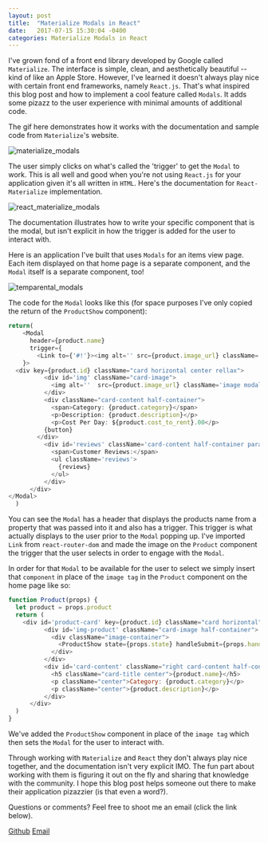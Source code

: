 ```yaml
---
layout: post
title:  "Materialize Modals in React"
date:   2017-07-15 15:30:04 -0400
categories: Materialize Modals in React
---
```


I've grown fond of a front end library developed by Google called `Materialize`. The interface is simple, clean, and aesthetically beautiful -- kind of like an Apple Store. However, I've learned it doesn't always play nice with certain front end frameworks, namely `React.js`. That's what inspired this blog post and how to implement a cool feature called `Modals`. It adds some pizazz to the user experience with minimal amounts of additional code. 

The gif here demonstrates how it works with the documentation and sample code from `Materialize`'s website.

![materialize_modals](https://rweber87.github.io/log-a-blog/assets/post7/materialize_modals.gif)

 The user simply clicks on what's called the 'trigger' to get the `Modal` to work. This is all well and good when you're not using `React.js` for your application given it's all written in `HTML`. Here's the documentation for `React-Materialize` implementation.

![react_materialize_modals](https://rweber87.github.io/log-a-blog/assets/post7/react_materialize_modals.gif)

The documentation illustrates how to write your specific component that is the modal, but isn't explicit in how the trigger is added for the user to interact with. 

Here is an application I've built that uses `Modals` for an items view page. Each item displayed on that home page is a separate component, and the `Modal` itself is a separate component, too! 

![temparental_modals](https://rweber87.github.io/log-a-blog/assets/post7/temparental_modal.gif)

The code for the `Modal` looks like this (for space purposes I've only copied the return of the `ProductShow` component):

```javascript
return(
    <Modal
      header={product.name}
      trigger={
        <Link to={'#!'}><img alt='' src={product.image_url} className='image modal-content image-product' /></Link>
    }>
  <div key={product.id} className="card horizontal center rellax">
          <div id='img' className="card-image">
            <img alt=''  src={product.image_url} className='image modal-content' />
          </div>
          <div className="card-content half-container">
            <span>Category: {product.category}</span>
            <p>Description: {product.description}</p>
            <p>Cost Per Day: ${product.cost_to_rent}.00</p>
          {button}
        </div>
          <div id='reviews' className='card-content half-container parallax-container'>
            <span>Customer Reviews:</span>
            <ul className='reviews'>
              {reviews}
            </ul>
          </div>
      </div>
</Modal>
  )
```

You can see the `Modal` has a header that displays the products name from a property that was passed into it and also has a trigger. This trigger is what actually displays to the user prior to the `Modal` popping up. I've imported `Link` from `react-router-dom` and made the image on the `Product` component the trigger that the user selects in order to engage with the `Modal`. 

In order for that `Modal` to be available for the user to select we simply insert that `component` in place of the `image tag` in the `Product` component on the home page like so: 

```javascript
function Product(props) {
  let product = props.product
  return (
    <div id='product-card' key={product.id} className="card horizontal">
          <div id='img-product' className="card-image half-container">
            <div className="image-container">
              <ProductShow state={props.state} handleSubmit={props.handleSubmit} handleSelectBox={props.handleSelectBox} product={product} />
            </div>
          </div>
          <div id='card-content' className="right card-content half-container">
            <h5 className="card-title center">{product.name}</h5>
            <p className="center">Category: {product.category}</p>
            <p className="center">{product.description}</p>
          </div>
      </div>
  )
}
```

We've added the `ProductShow` component in place of the `image tag` which then sets the `Modal` for the user to interact with. 

Through working with `Materialize` and `React` they don't always play nice together, and the documentation isn't very explicit IMO. The fun part about working with them is figuring it out on the fly and sharing that knowledge with the community. I hope this blog post helps someone out there to make their application pizazzier (is that even a word?).

Questions or comments? Feel free to shoot me an email (click the link below).

[Github](https://github.com/rweber87)
[Email](rob.weber87@gmail.com)

<!-- Mapping for links :D [jekyll-docs]: https://jekyllrb.com/docs/home
[jekyll-gh]:   https://github.com/jekyll/jekyll
[jekyll-talk]: https://talk.jekyllrb.com/
 -->